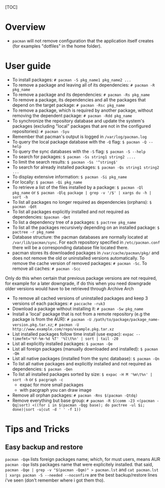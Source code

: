 [TOC]

# Overview
- `pacman` will not remove configuration that the application itself creates (for examples "dotfiles" in the home folder).

# User guide
- To install packages: `# pacman -S pkg_name1 pkg_name2 ...`
- To remove a package and leaving all of its dependencies: `# pacman -R pkg_name`
- To remove a package and its dependencies: `# pacman -Rs pkg_name`
- To remove a package, its dependencies and all the packages that depend on the target package: `# pacman -Rsc pkg_name`
- To remove a package, which is required by another package, without removing the dependent package: `# pacman -Rdd pkg_name`
- To synchronize the repository database and update the system's packages (excluding "local" packages that are not in the configured repositories): `# pacman -Syu`
- Remember that pacman's output is logged in `/var/log/pacman.log`
- To query the local package database with the `-Q` flag: `$ pacman -Q --help`
- To query the sync databases with the `-S` flag: `$ pacman -S --help`
- To search for packages: `$ pacman -Ss string1 string2 ....`
- To limit the search results: `$ pacman -Ss '^string$'`
- To search for already installed packages: `$ pacman -Qs string1 string2 ...`
- To display extensive information: `$ pacman -Si pkg_name`
- For locally: `$ pacman -Qi pkg_name`
- To retrieve a list of the files installed by a package: `$ pacman -Ql pkg_name` or `$ pacman -Qlq package | grep -v '/$' | xargs du -h | sort -h`
- To list all packages no longer required as dependencies (orphans): `$ pacman -Qdt`
- To list all packages explicitly installed and not required as dependencies: `$pacman -Qet`
- To list a dependency tree of a packages: `$ pactree pkg_name`
- To list all the packages recursively depending on an installed package: `$ pactree -r pkg_name`
- Database structure: the pacman databases are normally located at `/var/lib/pacman/sync`. For each repository specified in `/etc/pacman.conf` there will be a corresponding database file located there.
- pacman stores its downloaded packages in `/var/cache/pacman/pkg/` and does not remove the old or uninstalled versions automatically. To remove the cache version of removed packages: `# pacman -Sc`. To remove all caches: `# pacman -Scc`

Only do this when certain that previous package versions are not required, for example for a later downgrade, if do this when you need downgrade older versions would have to be retrieved through Archive Arch

- To remove all cached versions of uninstalled packages and keep 3 versions of each packages: `# paccache -ruk3`
- Download a package without installing it: `# pacman -Sw pkg_name`
- Install a 'local' package that is not from a remote repository (e.g the package is from the AUR): `# pacman -U /path/to/package/package_name-version.pkg.tar.xz`; `# pacman -U http://www.example.com/repo/example.pkg.tar.xz`
- List installed packages follow time install (use expac): `expac --timefmt='%Y-%m-%d %T' '%l\t%n' | sort | tail -20`
- List all explicitly installed packages: `$ pacman -Qe`
- List all foreign packages (manually downloaded and installed): `$ pacman -Qm`
- List all native packages (installed from the sync database): `$ pacman -Qn`
- To list all native packages and explicitly installed and not required as dependencies: `$ pacman -Qen`
- To list all installed packages sorted by size: `$ expac -H M '%m\t%n' | sort -h` or `$ pacgraph -c`
	+ expac for more small packages
	+ with pacgraph you can draw image
- Remove all orphan packages: `# pacman -Rns $(pacman -Qtdq)`
- Remove everything but base group: `# pacman -R $(comm -23 <(pacman -Qq|sort) <((for i in $(pacman -Qqg base); do pactree -ul $i; done)|sort -u|cut -d ' ' -f 1))`

# Tips and Tricks
## Easy backup and restore
`pacman -Qqm` lists foreign packages name; which, for must users, means AUR
`pacman -Qqe` lists packages name that were explicitely installed.
that said,
  `pacman -Qqe | grep -v "$(pacman -Qqm)" > pacman.lst`
and
  `cat pacman.lst | xargs pacman -S --needed --noconfirm`
are the best backup/restore lines i've seen (don't remember where i got them tho).
